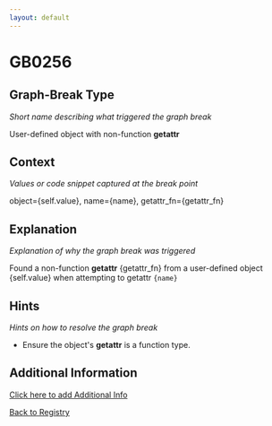 ```yaml
---
layout: default
---
```

# GB0256

## Graph-Break Type
*Short name describing what triggered the graph break*

User-defined object with non-function __getattr__

## Context
*Values or code snippet captured at the break point*

object={self.value}, name={name}, getattr_fn={getattr_fn}

## Explanation
*Explanation of why the graph break was triggered*

Found a non-function __getattr__ {getattr_fn} from a user-defined object {self.value}  when attempting to getattr `{name}`

## Hints
*Hints on how to resolve the graph break*

- Ensure the object's __getattr__ is a function type.


## Additional Information

<!-- ADDITIONAL INFORMATION START - Add custom information below this line -->

<!-- ADDITIONAL INFORMATION END -->


[Click here to add Additional Info](https://github.com/pytorch-labs/compile-graph-break-site/edit/main/docs/gb/gb0256.md)

[Back to Registry](../index.html)
